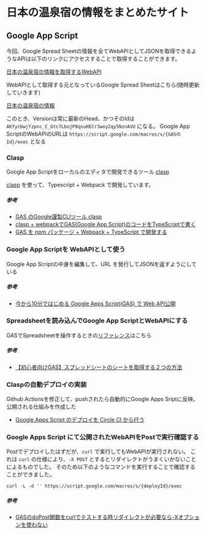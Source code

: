 # 日本の温泉宿の情報をまとめたサイト

## Google App Script

今回、Google Spread Sheetの情報を全てWebAPIとしてJSONを取得できるようなAPIは以下のリンクにアクセスすることで取得することができます。

[日本の温泉宿の情報を取得するWebAPI](https://script.google.com/macros/s/AKfycbwjYzpnc_C_Gtc7LbojP0qsuHECr3woy2qy5NznAVU/exec)

WebAPIとして取得する元となっているGoogle Spread Sheetはこちら(随時更新していきます)

[日本の温泉宿の情報](https://docs.google.com/spreadsheets/d/1XsetLCeR4-Q1ntWFRFAWnuXhZK3C23RQgWBTTs7eFW0/edit?usp=sharing)

このとき、Versionは常に最新のHead、かつそのIdは `AKfycbwjYzpnc_C_Gtc7LbojP0qsuHECr3woy2qy5NznAVU` になる。
Google App ScriptのWebAPIのURLは
`https://script.google.com/macros/s/{GASのId}/exec`
となる

### Clasp

Google App Scriptをローカルのエディタで開発できるツール [clasp](https://github.com/google/clasp/)

[clasp](https://github.com/google/clasp/) を使って、Typescript + Webpack で開発しています。

##### 参考

* [GAS のGoogle謹製CLIツール clasp](https://qiita.com/HeRo/items/4e65dcc82783b2766c03)
* [clasp + webpackでGAS(Google App Script)のコードをTypeScriptで書く](https://wp-kyoto.net/clasp-gas-typescript-webpack/)
* [GAS を npm パッケージ + Webpack + TypeScript で開発する](https://qiita.com/shohei_ot/items/7b26461359068a192b96)

### Google App Scriptを WebAPIとして使う

Google App Scriptの中身を編集して、URL を発行してJSONを返すようにしている

##### 参考

* [今から10分ではじめる Google Apps Script(GAS) で Web API公開](https://qiita.com/riversun/items/c924cfe70e16ee3fe3ba)


### Spreadsheetを読み込んでGoogle App ScriptとWebAPIにする

GASでSpreadsheetを操作するときの[リファレンス](https://developers.google.com/apps-script/reference/spreadsheet/sheet)はこちら

##### 参考

* [【初心者向けGAS】スプレッドシートのシートを取得する２つの方法](https://tonari-it.com/gas-spreadsheet-get-sheet/)

### Claspの自動デプロイの実装

Github Actionsを修正して、pushされたら自動的にGoogle Apps Sriptに反映、公開される仕組みを作成した

* [Google Apps Script のデプロイを Circle CI から行う](https://qiita.com/howdy39/items/2c21251331e011d04512)

### Google Apps Script にて公開されたWebAPIをPostで実行確認する

Postでデプロイしたはずだが、`curl` で実行してもWebAPIが実行されない。
これは `curl` の仕様により、`-X POST` とするとリダイレクトがうまくいかないことによるものでした。
そのため以下のようなコマンドを実行することで確認することができました。

```
curl -L -d '' https://script.google.com/macros/s/{deployId}/exec
```

##### 参考

* [GASのdoPost関数をcurlでテストする時リダイレクトが必要なら-Xオプションを使わない](https://qiita.com/cajonito/items/9e66ef60831d51105bc0)


